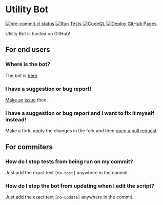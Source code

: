 # Utility Bot
[![pre-commit.ci status](https://results.pre-commit.ci/badge/github/PlaceReporter99/utility-bot/main.svg)](https://results.pre-commit.ci/latest/github/PlaceReporter99/utility-bot/main)
[![Run Tests](https://github.com/PlaceReporter99/utility-bot/actions/workflows/tests.yml/badge.svg)](https://github.com/PlaceReporter99/utility-bot/actions/workflows/tests.yml)
[![CodeQL](https://github.com/PlaceReporter99/utility-bot/actions/workflows/github-code-scanning/codeql/badge.svg)](https://github.com/PlaceReporter99/utility-bot/actions/workflows/github-code-scanning/codeql)
[![Deploy GitHub Pages](https://github.com/PlaceReporter99/utility-bot/actions/workflows/pages.yml/badge.svg)](https://github.com/PlaceReporter99/utility-bot/actions/workflows/pages.yml)

Utility Bot is hosted on GitHub!
## For end users
### Where is the bot?
The bot is [here](https://chat.stackexchange.com/rooms/1/sandbox).
### I have a suggestion or bug report!
[Make an issue](https://github.com/PlaceReporter99/utility-bot/issues) then.
### I have a suggestion or bug report and I want to fix it myself instead!
Make a fork, apply the changes in the fork and then [open a pull request](https://github.com/PlaceReporter99/utility-bot/pulls).
## For commiters
### How do I stop tests from being run on my commit?
Just add the exact text `[no-test]` anywhere in the commit.
### How do I stop the bot from updating when I edit the script?
Just add the exact text `[no-update]` anywhere in the commit.
